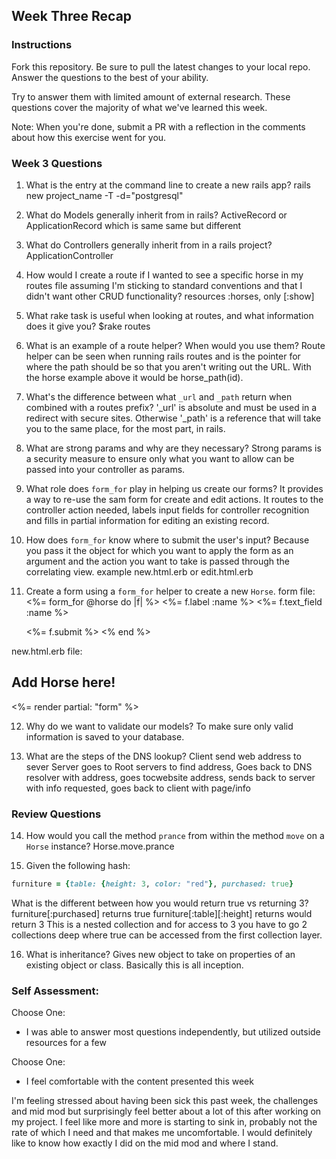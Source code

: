## Week Three Recap

### Instructions
Fork this repository. Be sure to pull the latest changes to your local repo. Answer the questions to the best of your ability.

Try to answer them with limited amount of external research. These questions cover the majority of what we've learned this week.

Note: When you're done, submit a PR with a reflection in the comments about how this exercise went for you.

### Week 3 Questions

1. What is the entry at the command line to create a new rails app?
  rails new project_name -T -d="postgresql"

2. What do Models generally inherit from in rails?
  ActiveRecord or ApplicationRecord which is same same but different

3. What do Controllers generally inherit from in a rails project?
  ApplicationController

4. How would I create a route if I wanted to see a specific horse in my routes file assuming I'm sticking to standard conventions and that I didn't want other CRUD functionality?
  resources :horses, only [:show]

5. What rake task is useful when looking at routes, and what information does it give you?
  $rake routes

6. What is an example of a route helper? When would you use them?
  Route helper can be seen when running rails routes and is the pointer for where the path should be so
  that you aren't writing out the URL. With the horse example above it would be horse_path(id).

7. What's the difference between what `_url` and `_path` return when combined with a routes prefix?
  '_url' is absolute and must be used in a redirect with secure sites. Otherwise '_path' is a reference that will take you to the same place, for the most part, in rails.

8. What are strong params and why are they necessary?
  Strong params is a security measure to ensure only what you want to allow can be passed into your controller
  as params.

9. What role does `form_for` play in helping us create our forms?
  It provides a way to re-use the sam form for create and edit actions. It routes to the controller action needed,
  labels input fields for controller recognition and fills in partial information for editing an existing record.

10. How does `form_for` know where to submit the user's input?
  Because you pass it the object for which you want to apply the form as an argument and the action you want
  to take is passed through the correlating view. example new.html.erb or edit.html.erb

11. Create a form using a `form_for` helper to create a new `Horse`.
form file:
  <%= form_for @horse do |f| %>
    <%= f.label :name %>
    <%= f.text_field :name %>

    <%= f.submit %>
  <% end %>

new.html.erb file:
  <h2>Add Horse here!</h2>

  <%= render partial: "form" %>

12. Why do we want to validate our models?
  To make sure only valid information is saved to your database.

13. What are the steps of the DNS lookup?
  Client send web address to sever
  Server goes to Root servers to find address,
  Goes back to DNS resolver with address,
  goes tocwebsite address,
  sends back to server with info requested,
  goes back to client with page/info

### Review Questions
14. How would you call the method `prance` from within the method `move` on a `Horse` instance?
  Horse.move.prance

15. Given the following hash:

```ruby
furniture = {table: {height: 3, color: "red"}, purchased: true}
```
What is the different between how you would return true vs returning 3?
  furniture[:purchased] returns true
  furniture[:table][:height] returns would return 3
  This is a nested collection and for access to 3 you have to go 2 collections deep where true can be
  accessed from the first collection layer.

16. What is inheritance?
  Gives new object to take on properties of an existing object or class. Basically this is all inception.

### Self Assessment:
Choose One:
* I was able to answer most questions independently, but utilized outside resources for a few

Choose One:
* I feel comfortable with the content presented this week

I'm feeling stressed about having been sick this past week, the challenges and mid mod but surprisingly feel better about
a lot of this after working on my project.
I feel like more and more is starting to sink in, probably not the rate of which I need and that makes me
uncomfortable. I would definitely like to know how exactly I did on the mid mod and where I stand. 
